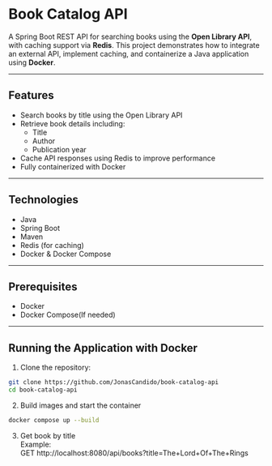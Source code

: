 # Book Catalog API

A Spring Boot REST API for searching books using the **Open Library API**, with caching support via **Redis**. This project demonstrates how to integrate an external API, implement caching, and containerize a Java application using **Docker**.

---

## Features

- Search books by title using the Open Library API
- Retrieve book details including:
  - Title
  - Author
  - Publication year
- Cache API responses using Redis to improve performance
- Fully containerized with Docker

---

## Technologies

- Java
- Spring Boot
- Maven
- Redis (for caching)
- Docker & Docker Compose

---

## Prerequisites

- Docker
- Docker Compose(If needed)

---

## Running the Application with Docker

1. Clone the repository:

```bash
git clone https://github.com/JonasCandido/book-catalog-api
cd book-catalog-api
```

2. Build images and start the container
```bash
docker compose up --build
```

3. Get book by title<br>
Example:<br>
GET http://localhost:8080/api/books?title=The+Lord+Of+The+Rings
